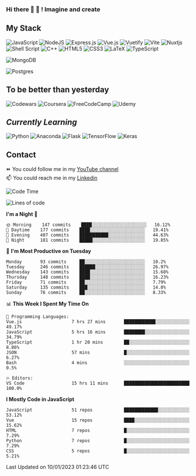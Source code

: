 ### Hi there 👋 🤖 ! Imagine and create

## My Stack
![JavaScript](https://img.shields.io/badge/javascript-%23323330.svg?style=for-the-badge&logo=javascript&logoColor=%23F7DF1E) ![NodeJS](https://img.shields.io/badge/node.js-6DA55F?style=for-the-badge&logo=node.js&logoColor=white) <img alt="Express.js" src="https://img.shields.io/badge/express.js%20-%23404d59.svg?&style=for-the-badge"/> ![Vue.js](https://img.shields.io/badge/vuejs-%2335495e.svg?style=for-the-badge&logo=vuedotjs&logoColor=%234FC08D) ![Vuetify](https://img.shields.io/badge/Vuetify-1867C0?style=for-the-badge&logo=vuetify&logoColor=AEDDFF) ![Vite](https://img.shields.io/badge/vite-%23646CFF.svg?style=for-the-badge&logo=vite&logoColor=white) ![Nuxtjs](https://img.shields.io/badge/Nuxt-002E3B?style=for-the-badge&logo=nuxtdotjs&logoColor=#00DC82) ![Shell Script](https://img.shields.io/badge/shell_script-%23121011.svg?style=for-the-badge&logo=gnu-bash&logoColor=white) ![C++](https://img.shields.io/badge/c++-%2300599C.svg?style=for-the-badge&logo=c%2B%2B&logoColor=white) ![HTML5](https://img.shields.io/badge/html5-%23E34F26.svg?style=for-the-badge&logo=html5&logoColor=white) ![CSS3](https://img.shields.io/badge/css3-%231572B6.svg?style=for-the-badge&logo=css3&logoColor=white) ![LaTeX](https://img.shields.io/badge/latex-%23008080.svg?style=for-the-badge&logo=latex&logoColor=white) ![TypeScript](https://img.shields.io/badge/typescript-%23007ACC.svg?style=for-the-badge&logo=typescript&logoColor=white)
<div>
  <img alt="MongoDB" src ="https://img.shields.io/badge/MongoDB-%234ea94b.svg?&style=for-the-badge&logo=mongodb&logoColor=white"/>
  
  ![Postgres](https://img.shields.io/badge/postgres-%23316192.svg?style=for-the-badge&logo=postgresql&logoColor=white)
</div>

## To be better than yesterday
![Codewars](https://img.shields.io/badge/Codewars-B1361E?style=for-the-badge&logo=codewars&logoColor=grey)
  ![Coursera](https://img.shields.io/badge/Coursera-%230056D2.svg?style=for-the-badge&logo=Coursera&logoColor=white)
  ![FreeCodeCamp](https://img.shields.io/badge/Freecodecamp-%23123.svg?&style=for-the-badge&logo=freecodecamp&logoColor=green)
  ![Udemy](https://img.shields.io/badge/Udemy-A435F0?style=for-the-badge&logo=Udemy&logoColor=white)

## *Currently Learning*
![Python](https://img.shields.io/badge/python-3670A0?style=for-the-badge&logo=python&logoColor=ffdd54) ![Anaconda](https://img.shields.io/badge/Anaconda-%2344A833.svg?style=for-the-badge&logo=anaconda&logoColor=white) 
![Flask](https://img.shields.io/badge/flask-%23000.svg?style=for-the-badge&logo=flask&logoColor=white) ![TensorFlow](https://img.shields.io/badge/TensorFlow-%23FF6F00.svg?style=for-the-badge&logo=TensorFlow&logoColor=white) ![Keras](https://img.shields.io/badge/Keras-%23D00000.svg?style=for-the-badge&logo=Keras&logoColor=white)

## Contact
⏩ You could follow me in my <a href="https://www.youtube.com/c/ViktorJimenezF" target="blank">YouTube channel</a>   <br>
📫 You could reach me in my <a href="https://www.linkedin.com/in/victorjuanjimenez/" target="blank">Linkedin</a>  

<!--START_SECTION:waka-->
![Code Time](http://img.shields.io/badge/Code%20Time-614%20hrs%2025%20mins-blue)

![Lines of code](https://img.shields.io/badge/From%20Hello%20World%20I%27ve%20Written-217%20Thousand%20lines%20of%20code-blue)

**I'm a Night 🦉** 

```text
🌞 Morning    147 commits    ████░░░░░░░░░░░░░░░░░░░░░   16.12% 
🌆 Daytime    177 commits    ████░░░░░░░░░░░░░░░░░░░░░   19.41% 
🌃 Evening    407 commits    ███████████░░░░░░░░░░░░░░   44.63% 
🌙 Night      181 commits    █████░░░░░░░░░░░░░░░░░░░░   19.85%

```
📅 **I'm Most Productive on Tuesday** 

```text
Monday       93 commits     ██░░░░░░░░░░░░░░░░░░░░░░░   10.2% 
Tuesday      246 commits    ██████░░░░░░░░░░░░░░░░░░░   26.97% 
Wednesday    143 commits    ████░░░░░░░░░░░░░░░░░░░░░   15.68% 
Thursday     148 commits    ████░░░░░░░░░░░░░░░░░░░░░   16.23% 
Friday       71 commits     ██░░░░░░░░░░░░░░░░░░░░░░░   7.79% 
Saturday     135 commits    ███░░░░░░░░░░░░░░░░░░░░░░   14.8% 
Sunday       76 commits     ██░░░░░░░░░░░░░░░░░░░░░░░   8.33%

```


📊 **This Week I Spent My Time On** 

```text
💬 Programming Languages: 
Vue.js                   7 hrs 27 mins       ████████████░░░░░░░░░░░░░   49.17% 
JavaScript               5 hrs 16 mins       ████████░░░░░░░░░░░░░░░░░   34.79% 
TypeScript               1 hr 20 mins        ██░░░░░░░░░░░░░░░░░░░░░░░   8.86% 
JSON                     57 mins             █░░░░░░░░░░░░░░░░░░░░░░░░   6.27% 
Bash                     4 mins              ░░░░░░░░░░░░░░░░░░░░░░░░░   0.5%

🔥 Editors: 
VS Code                  15 hrs 11 mins      █████████████████████████   100.0%

```

**I Mostly Code in JavaScript** 

```text
JavaScript               51 repos            █████████████░░░░░░░░░░░░   53.12% 
Vue                      15 repos            ████░░░░░░░░░░░░░░░░░░░░░   15.62% 
HTML                     7 repos             █░░░░░░░░░░░░░░░░░░░░░░░░   7.29% 
Python                   7 repos             █░░░░░░░░░░░░░░░░░░░░░░░░   7.29% 
CSS                      5 repos             █░░░░░░░░░░░░░░░░░░░░░░░░   5.21%

```



 Last Updated on 10/01/2023 01:23:46 UTC
<!--END_SECTION:waka-->

<!--
**ViktorJJF/ViktorJJF** is a ✨ _special_ ✨ repository because its `README.md` (this file) appears on your GitHub profile.



Here are some ideas to get you started:

- 🔭 I’m currently working on ...
- 🌱 I’m currently learning ...
- 👯 I’m looking to collaborate on ...
- 🤔 I’m looking for help with ...
- 💬 Ask me about ...
- 📫 How to reach me: ...
- 😄 Pronouns: ...
- ⚡ Fun fact: ...
-->
